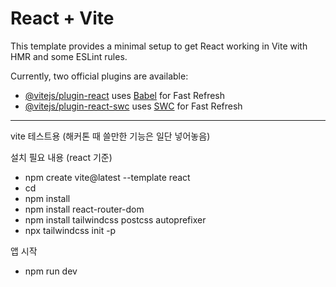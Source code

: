# React + Vite

This template provides a minimal setup to get React working in Vite with HMR and some ESLint rules.

Currently, two official plugins are available:

- [@vitejs/plugin-react](https://github.com/vitejs/vite-plugin-react/blob/main/packages/plugin-react/README.md) uses [Babel](https://babeljs.io/) for Fast Refresh
- [@vitejs/plugin-react-swc](https://github.com/vitejs/vite-plugin-react-swc) uses [SWC](https://swc.rs/) for Fast Refresh

-----

vite 테스트용 (해커톤 때 쓸만한 기능은 일단 넣어놓음)

설치 필요 내용 (react 기준) 

- npm create vite@latest <proj name> --template react
- cd <proj name>
- npm install
- npm install react-router-dom
- npm install tailwindcss postcss autoprefixer
- npx tailwindcss init -p

앱 시작

- npm run dev